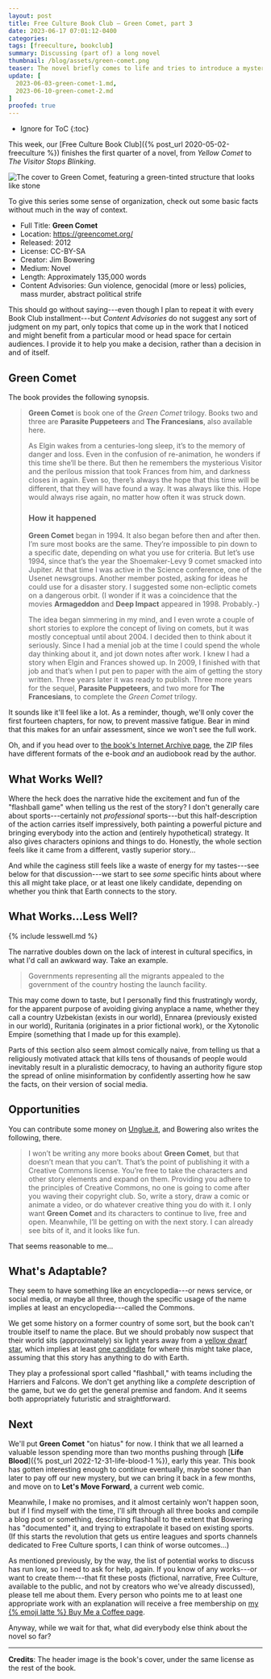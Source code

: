 ```yaml
---
layout: post
title: Free Culture Book Club — Green Comet, part 3
date: 2023-06-17 07:01:12-0400
categories:
tags: [freeculture, bookclub]
summary: Discussing (part of) a long novel
thumbnail: /blog/assets/green-comet.png
teaser: The novel briefly comes to life and tries to introduce a mystery, as we set it aside for a while.
update: [
  2023-06-03-green-comet-1.md,
  2023-06-10-green-comet-2.md
]
proofed: true
---
```


* Ignore for ToC
{:toc}

This week, our [Free Culture Book Club]({% post_url 2020-05-02-freeculture %}) finishes the first quarter of a novel, from *Yellow Comet* to *The Visitor Stops Blinking*.

![The cover to Green Comet, featuring a green-tinted structure that looks like stone](/blog/assets/green-comet.png "Seems fairly literal, but sure.")

To give this series some sense of organization, check out some basic facts without much in the way of context.

 * Full Title:  **Green Comet**
 * Location:  <https://greencomet.org/>
 * Released:  2012
 * License:  CC-BY-SA
 * Creator:  Jim Bowering
 * Medium:  Novel
 * Length:  Approximately 135,000 words
 * Content Advisories:  Gun violence, genocidal (more or less) policies, mass murder, abstract political strife

This should go without saying---even though I plan to repeat it with every Book Club installment---but *Content Advisories* do not suggest any sort of judgment on my part, only topics that come up in the work that I noticed and might benefit from a particular mood or head space for certain audiences.  I provide it to help you make a decision, rather than a decision in and of itself.

## Green Comet

The book provides the following synopsis.

 > **Green Comet** is book one of the *Green Comet* trilogy.  Books two and three are **Parasite Puppeteers** and **The Francesians**, also available here.
 >
 > As Elgin wakes from a centuries-long sleep, it’s to the memory of danger and loss. Even in the confusion of re-animation, he wonders if this time she’ll be there. But then he remembers the mysterious Visitor and the perilous mission that took Frances from him, and darkness closes in again. Even so, there’s always the hope that this time will be different, that they will have found a way. It was always like this. Hope would always rise again, no matter how often it was struck down.
 >
 > ### How it happened
 >
 > **Green Comet** began in 1994. It also began before then and after then. I’m sure most books are the same. They’re impossible to pin down to a specific date, depending on what you use for criteria. But let’s use 1994, since that’s the year the Shoemaker-Levy 9 comet smacked into Jupiter. At that time I was active in the Science conference, one of the Usenet newsgroups. Another member posted, asking for ideas he could use for a disaster story. I suggested some non-ecliptic comets on a dangerous orbit. (I wonder if it was a coincidence that the movies **Armageddon** and **Deep Impact** appeared in 1998. Probably.-)
 >
 > The idea began simmering in my mind, and I even wrote a couple of short stories to explore the concept of living on comets, but it was mostly conceptual until about 2004. I decided then to think about it seriously. Since I had a menial job at the time I could spend the whole day thinking about it, and jot down notes after work. I knew I had a story when Elgin and Frances showed up. In 2009, I finished with that job and that’s when I put pen to paper with the aim of getting the story written. Three years later it was ready to publish. Three more years for the sequel, **Parasite Puppeteers**, and two more for **The Francesians**, to complete the *Green Comet* trilogy.

It sounds like it'll feel like a lot.  As a reminder, though, we'll only cover the first fourteen chapters, for now, to prevent massive fatigue.  Bear in mind that this makes for an unfair assessment, since we won't see the full work.

Oh, and if you head over to [the book's Internet Archive page](https://archive.org/details/GreenComet), the ZIP files have different formats of the e-book *and* an audiobook read by the author.

## What Works Well?

Where the heck does the narrative hide the excitement and fun of the "flashball game" when telling us the rest of the story?  I don't generally care about sports---certainly not *professional* sports---but this half-description of the action carries itself impressively, both painting a powerful picture and bringing everybody into the action and (entirely hypothetical) strategy.  It also gives characters opinions and things to do.  Honestly, the whole section feels like it came from a different, vastly superior story...

And while the caginess still feels like a waste of energy for my tastes---see below for that discussion---we start to see *some* specific hints about where this all might take place, or at least one likely candidate, depending on whether you think that Earth connects to the story.

## What Works...Less Well?

{% include lesswell.md %}

The narrative doubles down on the lack of interest in cultural specifics, in what I'd call an awkward way.  Take an example.

 > Governments representing all the migrants appealed to the government of the country hosting the launch facility.

This may come down to taste, but I personally find this frustratingly wordy, for the apparent purpose of avoiding giving anyplace a name, whether they call a country Uzbekistan (exists in our world), Ennarea (previously existed in our world), Ruritania (originates in a prior fictional work), or the Xytonolic Empire (something that I made up for this example).

Parts of this section also seem almost comically naive, from telling us that a religiously motivated attack that kills tens of thousands of people would inevitably result in a pluralistic democracy, to having an authority figure stop the spread of online misinformation by confidently asserting how he saw the facts, on their version of social media.

## Opportunities

You can contribute some money on [Unglue.it](https://unglue.it/work/128673/), and Bowering also writes the following, there.

 > I won’t be writing any more books about **Green Comet**, but that doesn’t mean that you can’t. That’s the point of publishing it with a Creative Commons license. You’re free to take the characters and other story elements and expand on them. Providing you adhere to the principles of Creative Commons, no one is going to come after you waving their copyright club. So, write a story, draw a comic or animate a video, or do whatever creative thing you do with it. I only want **Green Comet** and its characters to continue to live, free and open. Meanwhile, I’ll be getting on with the next story. I can already see bits of it, and it looks like fun.

That seems reasonable to me...

## What's Adaptable?

They seem to have something like an encyclopedia---or news service, or social media, or maybe all three, though the specific usage of the name implies at least an encyclopedia---called the Commons.

We get some history on a former country of some sort, but the book can't trouble itself to name the place.  But we should probably now suspect that their world sits (approximately) six light years away from a [yellow dwarf star](https://en.wikipedia.org/wiki/G-type_main-sequence_star), which implies at least [one candidate](https://en.wikipedia.org/wiki/Barnard%27s_Star) for where this might take place, assuming that this story has anything to do with Earth.

They play a professional sport called "flashball," with teams including the Harriers and Falcons.  We don't get anything like a *complete* description of the game, but we do get the general premise and fandom.  And it seems both appropriately futuristic and straightforward.

## Next

We'll put **Green Comet** "on hiatus" for now.  I think that we all learned a valuable lesson spending more than two months pushing through [**Life Blood**]({% post_url 2022-12-31-life-blood-1 %}), early this year.  This book has gotten interesting enough to continue eventually, maybe sooner than later to pay off our new mystery, but we can bring it back in a few months, and move on to **Let's Move Forward**, a current web comic.

Meanwhile, I make no promises, and it almost certainly won't happen soon, but if I find myself with the time, I'll sift through all three books and compile a blog post or something, describing flashball to the extent that Bowering has "documented" it, and trying to extrapolate it based on existing sports.  (If this starts the revolution that gets us entire leagues and sports channels dedicated to Free Culture sports, I can think of worse outcomes...)

As mentioned previously, by the way, the list of potential works to discuss has run low, so I need to ask for help, again.  If you know of any works---or want to create them---that fit these posts (fictional, narrative, Free Culture, available to the public, and not by creators who we've already discussed), please tell me about them.  Every person who points me to at least one appropriate work with an explanation will receive a free membership on [my {% emoji latte %} Buy Me a Coffee page](https://buymeacoffee.com/jcolag).

Anyway, while we wait for that, what did everybody else think about the novel so far?

* * *

**Credits**:  The header image is the book's cover, under the same license as the rest of the book.

